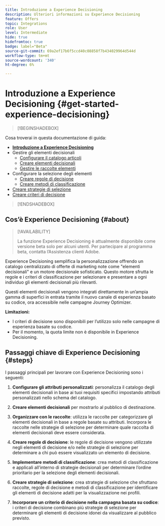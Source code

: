 ```yaml
---
title: Introduzione a Experience Decisioning
description: Ulteriori informazioni su Experience Decisioning
feature: Offers
topic: Integrations
role: User
level: Intermediate
hide: true
hidefromtoc: true
badge: label="Beta"
source-git-commit: 69a2ef17b6f5ccd40c08858f7b434029964d544d
workflow-type: tm+mt
source-wordcount: '340'
ht-degree: 6%

---
```


# Introduzione a Experience Decisioning {#get-started-experience-decisioning}

>[!BEGINSHADEBOX]

Cosa troverai in questa documentazione di guida:

* **[Introduzione a Experience Decisioning](gs-experience-decisioning.md)**
* Gestire gli elementi decisionali
   * [Configurare il catalogo articoli](catalogs.md)
   * [Creare elementi decisionali](items.md)
   * [Gestire le raccolte elementi](collections.md)
* Configurare la selezione degli elementi
   * [Creare regole di decisione](rules.md)
   * [Creare metodi di classificazione](ranking.md)
* [Creare strategie di selezione](selection-strategies.md)
* [Creare criteri di decisione](create-decision.md)

>[!ENDSHADEBOX]

## Cos’è Experience Decisioning {#about}

>[!AVAILABILITY]
>
>La funzione Experience Decisioning è attualmente disponibile come versione beta solo per alcuni utenti. Per partecipare al programma beta, contatta l’Assistenza clienti Adobe.

Experience Decisioning semplifica la personalizzazione offrendo un catalogo centralizzato di offerte di marketing note come &quot;elementi decisionali&quot; e un motore decisionale sofisticato. Questo motore sfrutta le regole e i criteri di classificazione per selezionare e presentare a ogni individuo gli elementi decisionali più rilevanti.

Questi elementi decisionali vengono integrati direttamente in un’ampia gamma di superfici in entrata tramite il nuovo canale di esperienza basato su codice, ora accessibile nelle campagne Journey Optimizer.

**Limitazioni:**

* I criteri di decisione sono disponibili per l’utilizzo solo nelle campagne di esperienza basate su codice.
* Per il momento, la quota limite non è disponibile in Experience Decisioning.

## Passaggi chiave di Experience Decisioning {#steps}

I passaggi principali per lavorare con Experience Decisioning sono i seguenti:

1. **Configurare gli attributi personalizzati**: personalizza il catalogo degli elementi decisionali in base ai tuoi requisiti specifici impostando attributi personalizzati nello schema del catalogo.

1. **Creare elementi decisionali** per mostrarlo al pubblico di destinazione.

1. **Organizzare con le raccolte**: utilizza le raccolte per categorizzare gli elementi decisionali in base a regole basate su attributi. Incorpora le raccolte nelle strategie di selezione per determinare quale raccolta di elementi decisionali deve essere considerata.

1. **Creare regole di decisione**: le regole di decisione vengono utilizzate negli elementi di decisione e/o nelle strategie di selezione per determinare a chi può essere visualizzato un elemento di decisione.

1. **Implementare metodi di classificazione**: crea metodi di classificazione e applicali all’interno di strategie decisionali per determinare l’ordine prioritario per la selezione degli elementi decisionali.

1. **Creare strategie di selezione**: crea strategie di selezione che sfruttano raccolte, regole di decisione e metodi di classificazione per identificare gli elementi di decisione adatti per la visualizzazione nei profili.

1. **Incorporare un criterio di decisione nella campagna basata su codice**: i criteri di decisione combinano più strategie di selezione per determinare gli elementi di decisione idonei da visualizzare al pubblico previsto.

<!--## Glossary-->
